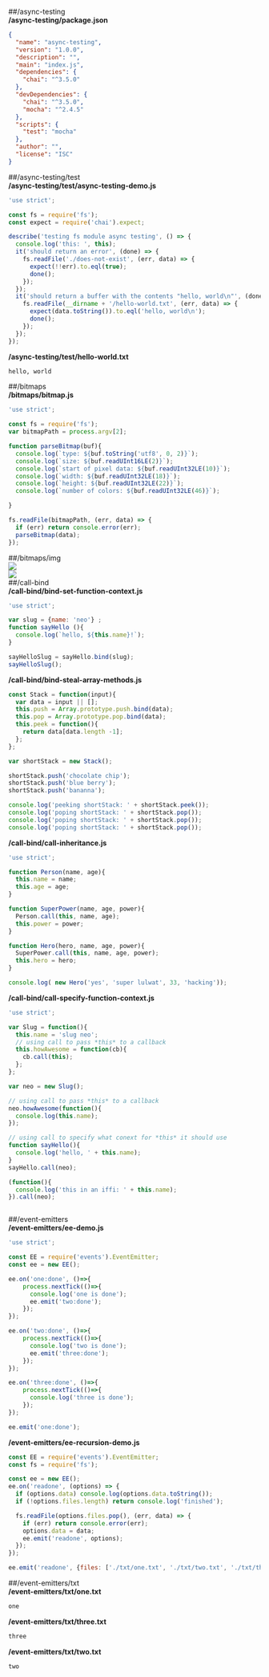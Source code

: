 ##/async-testing  
**/async-testing/package.json**  
``` json  
{
  "name": "async-testing",
  "version": "1.0.0",
  "description": "",
  "main": "index.js",
  "dependencies": {
    "chai": "^3.5.0"
  },
  "devDependencies": {
    "chai": "^3.5.0",
    "mocha": "^2.4.5"
  },
  "scripts": {
    "test": "mocha"
  },
  "author": "",
  "license": "ISC"
}
```  
##/async-testing/test  
**/async-testing/test/async-testing-demo.js**  
``` js  
'use strict';

const fs = require('fs');
const expect = require('chai').expect;

describe('testing fs module async testing', () => {
  console.log('this: ', this);
  it('should return an error', (done) => {
    fs.readFile('./does-not-exist', (err, data) => {
      expect(!!err).to.eql(true);
      done();
    });
  });
  it('should return a buffer with the contents "hello, world\n"', (done) => {
    fs.readFile(__dirname + '/hello-world.txt', (err, data) => {
      expect(data.toString()).to.eql('hello, world\n');
      done();
    });
  });
});
```  
**/async-testing/test/hello-world.txt**  
``` txt  
hello, world
```  
##/bitmaps  
**/bitmaps/bitmap.js**  
``` js  
'use strict';

const fs = require('fs');
var bitmapPath = process.argv[2];

function parseBitmap(buf){
  console.log(`type: ${buf.toString('utf8', 0, 2)}`);
  console.log(`size: ${buf.readUInt16LE(2)}`);
  console.log(`start of pixel data: ${buf.readUInt32LE(10)}`);
  console.log(`width: ${buf.readUInt32LE(18)}`);
  console.log(`height: ${buf.readUInt32LE(22)}`);
  console.log(`number of colors: ${buf.readUInt32LE(46)}`);

}

fs.readFile(bitmapPath, (err, data) => {
  if (err) return console.error(err);
  parseBitmap(data);
});


```  
##/bitmaps/img  
![](/bitmaps/img/non-palette-bitmap.bmp)  
![](/bitmaps/img/palette-bitmap.bmp)  
##/call-bind  
**/call-bind/bind-set-function-context.js**  
``` js  
'use strict';

var slug = {name: 'neo'} ;
function sayHello (){
  console.log(`hello, ${this.name}!`);
}

sayHelloSlug = sayHello.bind(slug);
sayHelloSlug();
```  
**/call-bind/bind-steal-array-methods.js**  
``` js  
const Stack = function(input){
  var data = input || [];
  this.push = Array.prototype.push.bind(data);
  this.pop = Array.prototype.pop.bind(data);
  this.peek = function(){
    return data[data.length -1];
  };
};

var shortStack = new Stack();

shortStack.push('chocolate chip');
shortStack.push('blue berry');
shortStack.push('bananna');

console.log('peeking shortStack: ' + shortStack.peek());
console.log('poping shortStack: ' + shortStack.pop());
console.log('poping shortStack: ' + shortStack.pop());
console.log('poping shortStack: ' + shortStack.pop());


```  
**/call-bind/call-inheritance.js**  
``` js  
'use strict';

function Person(name, age){
  this.name = name;
  this.age = age;
}

function SuperPower(name, age, power){
  Person.call(this, name, age);
  this.power = power;
}

function Hero(hero, name, age, power){
  SuperPower.call(this, name, age, power);
  this.hero = hero;
}

console.log( new Hero('yes', 'super lulwat', 33, 'hacking'));
```  
**/call-bind/call-specify-function-context.js**  
``` js  
'use strict';

var Slug = function(){
  this.name = 'slug neo';
  // using call to pass *this* to a callback
  this.howAwesome = function(cb){
    cb.call(this);
  };
};

var neo = new Slug();

// using call to pass *this* to a callback
neo.howAwesome(function(){
  console.log(this.name);
});

// using call to specify what conext for *this* it should use
function sayHello(){
  console.log('hello, ' + this.name);
}
sayHello.call(neo);

(function(){
  console.log('this in an iffi: ' + this.name);
}).call(neo);



```  
##/event-emitters  
**/event-emitters/ee-demo.js**  
``` js  
'use strict';

const EE = require('events').EventEmitter;
const ee = new EE();

ee.on('one:done', ()=>{
    process.nextTick(()=>{
      console.log('one is done');
      ee.emit('two:done');
    }); 
});

ee.on('two:done', ()=>{
    process.nextTick(()=>{
      console.log('two is done');
      ee.emit('three:done');
    }); 
});

ee.on('three:done', ()=>{
    process.nextTick(()=>{
      console.log('three is done');
    }); 
});

ee.emit('one:done');
```  
**/event-emitters/ee-recursion-demo.js**  
``` js  
const EE = require('events').EventEmitter;
const fs = require('fs');

const ee = new EE();
ee.on('readone', (options) => {
  if (options.data) console.log(options.data.toString());
  if (!options.files.length) return console.log('finished');

  fs.readFile(options.files.pop(), (err, data) => {
    if (err) return console.error(err);
    options.data = data;
    ee.emit('readone', options);
  });
});

ee.emit('readone', {files: ['./txt/one.txt', './txt/two.txt', './txt/three.txt']});

```  
##/event-emitters/txt  
**/event-emitters/txt/one.txt**  
``` txt  
one
```  
**/event-emitters/txt/three.txt**  
``` txt  
three
```  
**/event-emitters/txt/two.txt**  
``` txt  
two
```  
